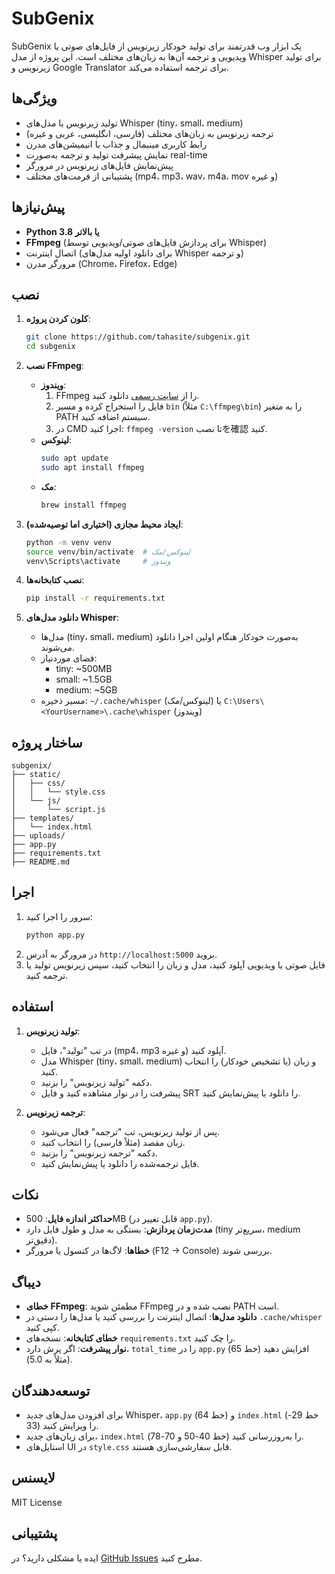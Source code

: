 # SubGenix

SubGenix یک ابزار وب قدرتمند برای تولید خودکار زیرنویس از فایل‌های صوتی یا ویدیویی و ترجمه آن‌ها به زبان‌های مختلف است. این پروژه از مدل Whisper برای تولید زیرنویس و Google Translator برای ترجمه استفاده می‌کند.

## ویژگی‌ها
- تولید زیرنویس با مدل‌های Whisper (tiny، small، medium)
- ترجمه زیرنویس به زبان‌های مختلف (فارسی، انگلیسی، عربی و غیره)
- رابط کاربری مینیمال و جذاب با انیمیشن‌های مدرن
- نمایش پیشرفت تولید و ترجمه به‌صورت real-time
- پیش‌نمایش فایل‌های زیرنویس در مرورگر
- پشتیبانی از فرمت‌های مختلف (mp4، mp3، wav، m4a، mov و غیره)

## پیش‌نیازها
- **Python 3.8 یا بالاتر**
- **FFmpeg** (برای پردازش فایل‌های صوتی/ویدیویی توسط Whisper)
- اتصال اینترنت (برای دانلود اولیه مدل‌های Whisper و ترجمه)
- مرورگر مدرن (Chrome، Firefox، Edge)

## نصب
1. **کلون کردن پروژه**:
   ```bash
   git clone https://github.com/tahasite/subgenix.git
   cd subgenix
   ```

2. **نصب FFmpeg**:
   - **ویندوز**:
     1. FFmpeg را از [سایت رسمی](https://ffmpeg.org/download.html) دانلود کنید.
     2. فایل را استخراج کرده و مسیر `bin` (مثلاً `C:\ffmpeg\bin`) را به متغیر PATH سیستم اضافه کنید.
     3. در CMD اجرا کنید: `ffmpeg -version` تا نصبを確認 کنید.
   - **لینوکس**:
     ```bash
     sudo apt update
     sudo apt install ffmpeg
     ```
   - **مک**:
     ```bash
     brew install ffmpeg
     ```

3. **ایجاد محیط مجازی (اختیاری اما توصیه‌شده)**:
   ```bash
   python -m venv venv
   source venv/bin/activate  # لینوکس/مک
   venv\Scripts\activate     # ویندوز
   ```

4. **نصب کتابخانه‌ها**:
   ```bash
   pip install -r requirements.txt
   ```

5. **دانلود مدل‌های Whisper**:
   - مدل‌ها (tiny، small، medium) به‌صورت خودکار هنگام اولین اجرا دانلود می‌شوند.
   - فضای موردنیاز:
     - tiny: ~500MB
     - small: ~1.5GB
     - medium: ~5GB
   - مسیر ذخیره: `~/.cache/whisper` (لینوکس/مک) یا `C:\Users\<YourUsername>\.cache\whisper` (ویندوز)

## ساختار پروژه
```
subgenix/
├── static/
│   ├── css/
│   │   └── style.css
│   └── js/
│       └── script.js
├── templates/
│   └── index.html
├── uploads/
├── app.py
├── requirements.txt
├── README.md
```

## اجرا
1. سرور را اجرا کنید:
   ```bash
   python app.py
   ```
2. در مرورگر به آدرس `http://localhost:5000` بروید.
3. فایل صوتی یا ویدیویی آپلود کنید، مدل و زبان را انتخاب کنید، سپس زیرنویس تولید یا ترجمه کنید.

## استفاده
1. **تولید زیرنویس**:
   - در تب "تولید"، فایل (mp4، mp3 و غیره) آپلود کنید.
   - مدل Whisper (tiny، small، medium) و زبان (یا تشخیص خودکار) را انتخاب کنید.
   - دکمه "تولید زیرنویس" را بزنید.
   - پیشرفت را در نوار مشاهده کنید و فایل SRT را دانلود یا پیش‌نمایش کنید.

2. **ترجمه زیرنویس**:
   - پس از تولید زیرنویس، تب "ترجمه" فعال می‌شود.
   - زبان مقصد (مثلاً فارسی) را انتخاب کنید.
   - دکمه "ترجمه زیرنویس" را بزنید.
   - فایل ترجمه‌شده را دانلود یا پیش‌نمایش کنید.

## نکات
- **حداکثر اندازه فایل**: 500MB (قابل تغییر در `app.py`).
- **مدت‌زمان پردازش**: بستگی به مدل و طول فایل دارد (tiny سریع‌تر، medium دقیق‌تر).
- **خطاها**: لاگ‌ها در کنسول یا مرورگر (F12 → Console) بررسی شوند.

## دیباگ
- **خطای FFmpeg**: مطمئن شوید FFmpeg نصب شده و در PATH است.
- **دانلود مدل‌ها**: اتصال اینترنت را بررسی کنید یا مدل‌ها را دستی در `.cache/whisper` کپی کنید.
- **خطای کتابخانه**: نسخه‌های `requirements.txt` را چک کنید.
- **نوار پیشرفت**: اگر پرش دارد، `total_time` را در `app.py` (خط 65) افزایش دهید (مثلاً به 5.0).

## توسعه‌دهندگان
- برای افزودن مدل‌های جدید Whisper، `app.py` (خط 64) و `index.html` (خط 29-33) را ویرایش کنید.
- برای زبان‌های جدید، `index.html` (خط 40-50 و 70-78) را به‌روزرسانی کنید.
- استایل‌های UI در `style.css` قابل سفارشی‌سازی هستند.

## لایسنس
MIT License

## پشتیبانی
ایده یا مشکلی دارید؟ در [GitHub Issues](https://github.com/<your-username>/subgenix/issues) مطرح کنید.
